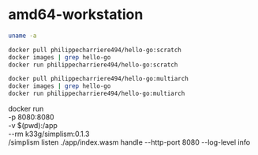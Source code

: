 # amd64-workstation

```bash
uname -a
```


```bash
docker pull philippecharriere494/hello-go:scratch
docker images | grep hello-go
docker run philippecharriere494/hello-go:scratch
```

```bash
docker pull philippecharriere494/hello-go:multiarch
docker images | grep hello-go
docker run philippecharriere494/hello-go:multiarch
```

docker run \
-p 8080:8080 \
-v $(pwd):/app \
--rm k33g/simplism:0.1.3 \
/simplism listen ./app/index.wasm handle --http-port 8080 --log-level info